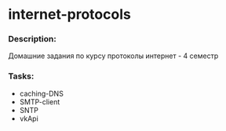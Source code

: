 # internet-protocols

### Description:
Домашние задания по курсу протоколы интернет - 4 семестр

### Tasks:
- caching-DNS
- SMTP-client
- SNTP
- vkApi